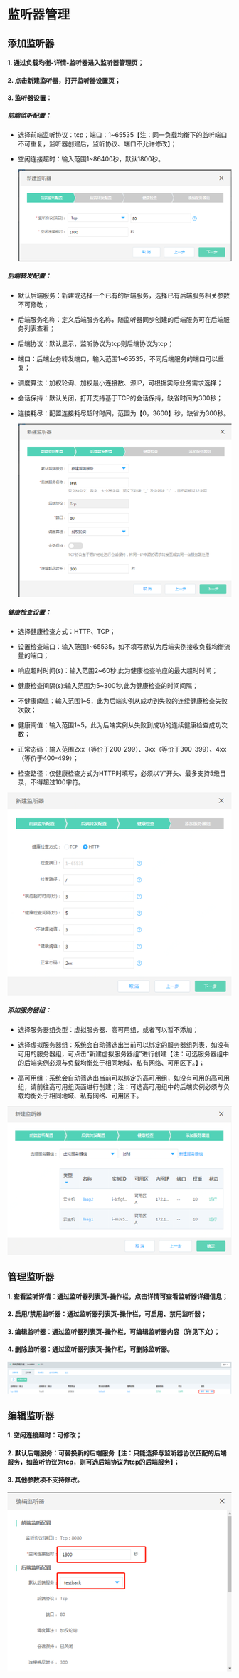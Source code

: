 # 监听器管理

## 添加监听器

#### 1. 通过负载均衡-详情-监听器进入监听器管理页；

#### 2. 点击新建监听器，打开监听器设置页；

#### 3. 监听器设置：
	
##### 前端监听配置：
	
- 选择前端监听协议：tcp；端口：1~65535【注：同一负载均衡下的监听端口不可重复，监听器创建后，监听协议、端口不允许修改】；	

- 空闲连接超时：输入范围1~86400秒，默认1800秒。

  ![NLB前端监听配置](../../../../image/Networking/NLB/NLB-022.png)

##### 后端转发配置：

- 默认后端服务：新建或选择一个已有的后端服务，选择已有后端服务相关参数不可修改；

- 后端服务名称：定义后端服务名称，随监听器同步创建的后端服务可在后端服务列表查看；	
	
- 后端协议：默认显示，监听协议为tcp则后端协议为tcp；
	
- 端口：后端业务转发端口，输入范围1~65535，不同后端服务的端口可以重复；
	
- 调度算法：加权轮询、加权最小连接数、源IP，可根据实际业务需求选择；

- 会话保持：默认关闭，打开支持基于TCP的会话保持，缺省时间为300秒；	
	
- 连接耗尽：配置连接耗尽超时时间，范围为【0，3600】秒，缺省为300秒。

  ![NLB后端转发配置](../../../../image/Networking/NLB/NLB-023.png)	

##### 健康检查设置：

- 选择健康检查方式：HTTP、TCP；
	
- 设置检查端口：输入范围1~65535，如不填写默认为后端实例接收负载均衡流量的端口；
	
- 响应超时时间(s)：输入范围2~60秒,此为健康检查响应的最大超时时间；
	
- 健康检查间隔(s):输入范围为5~300秒,此为健康检查的时间间隔；
	
- 不健康阈值：输入范围1~5，此为后端实例从成功到失败的连续健康检查失败次数；
	
- 健康阈值：输入范围1~5，此为后端实例从失败到成功的连续健康检查成功次数；
	
- 正常态码：输入范围2xx（等价于200-299）、3xx（等价于300-399）、4xx（等价于400-499）；
	
- 检查路径：仅健康检查方式为HTTP时填写，必须以“/”开头、最多支持5级目录，不得超过100字符。

![NLB健康检查设置](../../../../image/Networking/NLB/NLB-029.png)

##### 添加服务器组：

- 选择服务器组类型：虚拟服务器、高可用组，或者可以暂不添加；
	
- 选择虚拟服务器组：系统会自动筛选出当前可以绑定的服务器组列表，如没有可用的服务器组，可点击“新建虚拟服务器组”进行创建【注：可选服务器组中的后端实例必须与负载均衡处于相同地域、私有网络、可用区下。】；	

- 高可用组：系统会自动筛选出当前可以绑定的高可用组，如没有可用的高可用组，请前往高可用组页面进行创建；注：可选高可用组中的后端实例必须与负载均衡处于相同地域、私有网络、可用区下。

![NLB添加服务器组](../../../../image/Networking/NLB/NLB-030.png)


## 管理监听器

#### 1. 查看监听详情：通过监听器列表页-操作栏，点击详情可查看监听器详细信息；

#### 2. 启用/禁用监听器：通过监听器列表页-操作栏，可启用、禁用监听器；

#### 3. 编辑监听器：通过监听器列表页-操作栏，可编辑监听器内容（详见下文）；

#### 4. 删除监听器：通过监听器列表页-操作栏，可删除监听器。

![NLB管理监听器](../../../../image/Networking/NLB/NLB-Listener-Mgm.png)
	
## 编辑监听器

#### 1. 空闲连接超时：可修改；

#### 2. 默认后端服务：可替换新的后端服务【注：只能选择与监听器协议匹配的后端服务，如监听协议为tcp，则可选后端协议为tcp的后端服务】；

#### 3. 其他参数项不支持修改。

![NLB编辑监听器](../../../../image/Networking/NLB/NLB-Listener-Edit.png)
	


